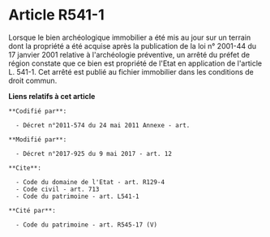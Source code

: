 # Article R541-1

Lorsque le bien archéologique immobilier a été mis au jour sur un terrain dont la propriété a été acquise après la
publication de la loi n° 2001-44 du 17 janvier 2001 relative à l'archéologie préventive, un arrêté du préfet de région
constate que ce bien est propriété de l'Etat en application de l'article L. 541-1. Cet arrêté est publié au fichier
immobilier dans les conditions de droit commun.

**Liens relatifs à cet article**

	**Codifié par**:

	  - Décret n°2011-574 du 24 mai 2011 Annexe - art.

	**Modifié par**:

	  - Décret n°2017-925 du 9 mai 2017 - art. 12

	**Cite**:

	  - Code du domaine de l'Etat - art. R129-4
	  - Code civil - art. 713
	  - Code du patrimoine - art. L541-1

	**Cité par**:

	  - Code du patrimoine - art. R545-17 (V)
